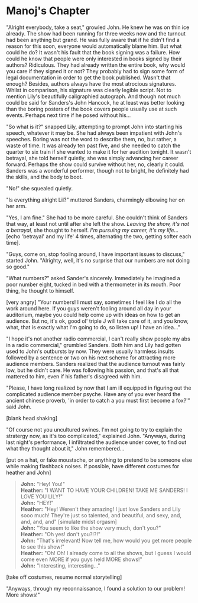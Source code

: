 Manoj's Chapter
===============

"Alright everybody, take a seat," growled John.  He knew he was on thin ice already.  The show had been running for three weeks now and the turnout had been anything but grand.  He was fully aware that if he didn't find a reason for this soon, everyone would automatically blame him.  But what could he do?  It wasn't his fault that the book signing was a failure.  How could he know that people were only interested in books signed by their authors?  Ridiculous.  They had already written the entire book, why would you care if they signed it or not?  They probably had to sign some form of legal documentation in order to get the book published.  Wasn't that enough?  Besides, authors always have the most atrocious signatures.  Whilst in comparison, his signature was clearly legible script.  Not to mention Lily's beautifully caligraphied autograph.  And though not much could be said for Sanders's John Hancock, he at least was better looking than the boring posters of the book covers people usually use at such events.  Perhaps next time if he posed without his...

"So what is it?" snapped Lily, attempting to prompt John into starting his speech, whatever it may be.  She had always been impatient with John's speeches.  Boring was not the word to describe them, no, but rather, a waste of time.  It was already ten past five, and she needed to catch the quarter to six train if she wanted to make it for her audition tonight.  It wasn't betrayal, she told herself quietly, she was simply advancing her career forward.  Perhaps the show could survive without her, no, clearly it could.  Sanders was a wonderful performer, though not to bright, he definitely had the skills, and the body to boot.

"No!" she squealed quietly.

"Is everything alright Lil?" muttered Sanders, charmingly elbowing her on her arm.

"Yes, I am fine." She had to be more careful.  She couldn't think of Sanders that way, at least not until after she left the show.  *Leaving the show, it's not a betrayal,* she thought to herself.  *I'm pursuing my career, it's my life...* [echo 'betrayal' and my life' 4 times, alternating the two, getting softer each time].

"Guys, come on, stop fooling around, I have important issues to discuss," started John.  "Alrighty, well, it's no surprise that our numbers are not doing so good."

"What numbers?" asked Sander's sincerely.  Immediately he imagined a poor number eight, tucked in bed with a thermometer in its mouth.  Poor thing, he thought to himself.

[very angry] "Your numbers!  I must say, sometimes I feel like I do all the work around here.  If you guys weren't fooling around all day in your auditorium, maybe you could help come up with ideas on how to get an audience.  But no, it's ok, good ol' triple J will take care of it, and you know, what, that is exactly what I'm going to do, so listen up!  I have an idea..."

"I hope it's not another radio commercial, I can't really show people my abs in a radio commercial," grumbled Sanders.  Both him and Lily had gotten used to John's outbursts by now.  They were usually harmless insults followed by a sentence or two on his next scheme for attracting more audience members.  Sanders realized that the audience turnout was fairly low, but he didn't care.  He was following his passion, and that's all that mattered to him, even if his father's disagreed with him. 

"Please, I have long realized by now that I am ill equipped in figuring out the complicated audience member psyche.  Have any of you ever heard the ancient chinese proverb, 'in order to catch a you must first become a fox?'" said John.

[blank head shaking]

"Of course not you uncultured swines.  I'm not going to try to explain the stratergy now, as it's too complicated," explained John.  "Anyways, during last night's performance, I infiltrated the audience under cover, to find out what they thought about it," John remembered...

[put on a hat, or fake moustache, or anything to pretend to be someone else while making flashback noises.  If possible, have different costumes for heather and John]

> **John:** "Hey! You!"  
> **Heather:** "I WANT TO HAVE YOUR CHILDREN! TAKE ME SANDERS! I LOVE YOU LILY!"  
> **John:** "HEY!"  
> **Heather:** "Hey! Weren't they amazing!  I just love Sanders and Lily sooo much!  They're just so talented, and beautiful, and sexy, and, and, and, and" [simulate midst orgasm]  
> **John:** "You seem to like the show very much, don't you?"  
> **Heather:** "Oh yes! don't you?!?!"  
> **John:** "That's irrelevant!  Now tell me, how would you get more people to see this show!"  
> **Heather:** "Oh! Oh! I already come to all the shows, but I guess I would come even MORE if you guys held MORE shows!"  
> **John:** "Interesting, interesting..."  

[take off costumes, resume normal storytelling]

"Anyways, through my reconnaissance, I found a solution to our problem!  More shows!"